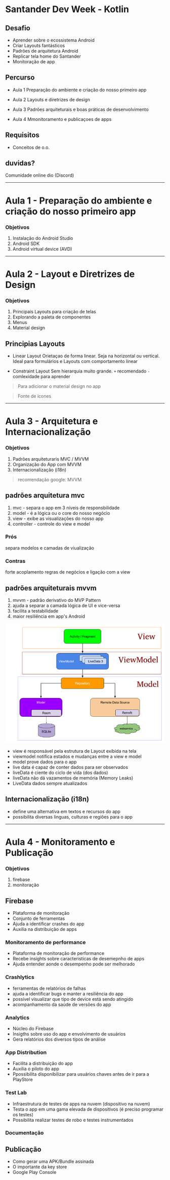 # Santander Dev Week - Kotlin

## Desafio
* Aprender sobre o ecossistema Android
* Criar Layouts fantásticos
* Padrões de arquitetura Android
* Replicar tela home do Santander
* Monitoração de app

## Percurso
- Aula 1
Preparação do ambiente e criação do nosso primeiro app

- Aula 2
Layouts e diretrizes de design

- Aula 3
Padrões arquiteturais e boas práticas de desenvolvimento

- Aula 4
Mmonitoramento e publicaçoes de apps

## Requisitos

* Conceitos de o.o.

## duvidas?
Comunidade online dio (Discord)
  

----------------------------------------------

# Aula 1 - Preparação do ambiente e criação do nosso primeiro app

### Objetivos

1. Instalação do Android Studio
2. Android SDK
3. Android virtual device (AVD)
  

----------------------------------------------

# Aula 2 - Layout e Diretrizes de Design

### Objetivos

1. Principais Layouts para criação de telas
2. Explorando a paleta de componentes
3. Menus
4. Material design

## Principias Layouts

* Linear Layout
Orietaçao de forma linear. Seja na horizontal ou vertical. 
Ideal para formulários e Layouts com comportamento linear

* Constraint Layout
Sem hierarquia muito grande.
`+` recomendado
`-` comlexidade para aprender

[](https://material.io/design)
[](https://material.io/design/color/the-color-system.html#color-theme-creation)
[](https://material.io/resources/color/#!/)

> Para adicionar o material design no app
> [](https://material.io/develop/Android/docs/getting-started)

> Fonte de ícones
> [](https://fonts.google.com/icons)
  

----------------------------------------------

# Aula 3 - Arquitetura e Internacionalização

### Objetivos

1. Padrões arquiteturaris MVC / MVVM
2. Organização do App com MVVM
3. Internacionalização (i18n)

> recomendação google: MVVM

## padrões arquitetura mvc
1. mvc - separa o app em 3 níveis de responsbilidade
2. model - é a lógica ou o core do nosso negócio
3. view - exibe as visualizações do nosso app
4. controller - controle do view e model

### Prós
separa modelos e camadas de viualização

### Contras
forte acoplamento regras de negócios e ligação com a view

## padrões arquiteturais mvvm

1. mvvm - padrão derivativo do MVP Pattern
2. ajuda a separar a camada lógica de UI e vice-versa
3. facilita a testabilidade
4. maior resiliência em app's Android

![](mvvm.png)

- view é responsável pela estrutura de Layout exibida na tela
- viewmodel notifica estados e mudanças entre a view e model
- model prove dados para o app
- live data é capaz de conter dados para ser observados
- liveData é ciente do ciclo de vida (dos dados)
- liveData não dá vazamentos de memória (Memory Leaks)
- LiveData dados sempre atualizados

## Internacionalização (i18n)
- define uma alternativa em textos e recursos do app
- possibilita diversas linguas, culturas e regiões para o app

  
----------------------------------------------

# Aula 4 - Monitoramento e Publicação

### Objetivos

1. firebase
2. monitoração

## Firebase
- Plataforma de monitoração
- Conjunto de ferramentas
- Ajuda a identificar crashes do app
- Auxilia na distribuição de apps

[](https://console.firebase.google.com/?hl=pt-br)

### Monitoramento de performance

- Plataforma de monitoração de performance
- Recebe insights sobre caracteristicas de desemepnho de apps
- Ajuda entender aonde o desempenho pode ser melhorado

### Crashlytics
- ferramentas de relatórios de falhas
- ajuda a identificar bugs e manter a resiliência do app
- possível visualizar que tipo de device está sendo atingido
- acompanhamento da saúde de versões do app

### Analytics
- Núcleo do Firebase
- Insigths sobre uso do app e envolvimento de usuários
- Gera relatórios dos diversos tipos de análise

### App Distribution
- Facilita a distribuição do app
- Auxilia o piloto do app
- Ppossibilita disponibilizar para usuários chaves antes de ir para a PlayStore

### Test Lab
- Infraestrutura de testes de apps na nuvem (dispositivo na nuvem)
- Testa o app em uma gama elevada de dispositivos (é preciso programar os testes)
- Possibilita realizar testes de robo e testes instrumentados

### Documentação

[](https://firebase.google.com/docs/guides?authuser=0)

## Publicação

- Como gerar uma APK/Bundle assinada
- O importante da key store
- Google Play Console
